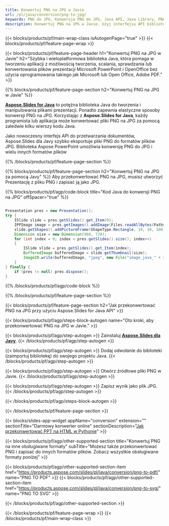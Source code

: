 ```yaml
---
title: Konwertuj PNG na JPG w Javie
url: /pl/java/conversion/png-to-jpg/
keywords: PNG do JPG, Konwersja PNG do JPG, Java API, Java Library, PNG, JPG
description: Konwertuj PNG na JPG w Javie. Użyj interfejsu API biblioteki Java, aby przekonwertować pliki PNG na pliki JPG
---
```


{{< blocks/products/pf/main-wrap-class isAutogenPage="true" >}}
{{< blocks/products/pf/feature-page-wrap >}}

{{< blocks/products/pf/feature-page-header h1="Konwertuj PNG na JPG w Javie" h2="Szybka i wieloplatformowa biblioteka Java, która pomaga w tworzeniu aplikacji z możliwością tworzenia, scalania, sprawdzania lub konwertowania plików prezentacji Microsoft PowerPoint i OpenOffice bez użycia oprogramowania takiego jak Microsoft lub Open Office, Adobe PDF." >}}

{{% blocks/products/pf/feature-page-section h2="Konwertuj PNG na JPG w Javie" %}}

[**Aspose.Slides for Java**](https://products.aspose.com/slides/pl/java/) to potężna biblioteka Java do tworzenia i manipulowania plikami prezentacji. Ponadto zapewnia elastyczne sposoby konwersji PNG na JPG. Korzystając z **Aspose.Slides for Java**, każdy programista lub aplikacja może konwertować pliki PNG na JPG za pomocą zaledwie kilku wierszy kodu Java.

Jako nowoczesny interfejs API do przetwarzania dokumentów, Aspose.Slides dla Javy szybko eksportuje pliki PNG do formatów plików JPG. Biblioteka Aspose PowerPoint umożliwia konwersję PNG do JPG i wielu innych formatów plików

{{% /blocks/products/pf/feature-page-section %}}

{{% blocks/products/pf/feature-page-section  h2="Konwertuj PNG na JPG za pomocą Javy" %}}
Aby przekonwertować PNG na JPG, musisz utworzyć Prezentację z pliku PNG i zapisać ją jako JPG.

{{% blocks/products/pf/agp/code-block title="Kod Java do konwersji PNG na JPG" offSpacer="true" %}}

```java

Presentation pres = new Presentation();
try {
    ISlide slide = pres.getSlides().get_Item(0);
	IPPImage image = pres.getImages().addImage(Files.readAllBytes(Paths.get("image.png")));
	slide.getShapes().addPictureFrame(ShapeType.Rectangle, 10, 10, 100, 100, image);
    Dimension size = new Dimension(960, 720);
    for (int index = 0; index < pres.getSlides().size(); index++)
    {
        ISlide slide = pres.getSlides().get_Item(index);
        BufferedImage bufferedImage = slide.getThumbnail(size);
        ImageIO.write(bufferedImage, "jpeg", new File("image_java_" + index + ".jpg"));
    }
} finally {
    if (pres != null) pres.dispose();
}
```


{{% /blocks/products/pf/agp/code-block %}}

{{% /blocks/products/pf/feature-page-section %}}

{{< blocks/products/pf/feature-page-section  h2="Jak przekonwertować PNG na JPG przy użyciu Aspose.Slides for Java API" >}}

{{< blocks/products/pf/agp/steps-block-autogen name="Oto kroki, aby przekonwertować PNG na JPG w Javie." >}}

{{< blocks/products/pf/agp/step-autogen >}}
Zainstaluj [**Aspose.Slides dla Javy**](https://products.aspose.com/slides/pl/java/).
{{< /blocks/products/pf/agp/step-autogen >}}

{{< blocks/products/pf/agp/step-autogen >}}
Dodaj odwołanie do biblioteki (zaimportuj bibliotekę) do swojego projektu Java.
{{< /blocks/products/pf/agp/step-autogen >}}

{{< blocks/products/pf/agp/step-autogen >}}
Otwórz źródłowe pliki PNG w Javie.
{{< /blocks/products/pf/agp/step-autogen >}}

{{< blocks/products/pf/agp/step-autogen >}}
Zapisz wynik jako plik JPG.
{{< /blocks/products/pf/agp/step-autogen >}}

{{< /blocks/products/pf/agp/steps-block-autogen >}}

{{< /blocks/products/pf/feature-page-section >}}

{{< blocks/slides-app-widget  appName="conversion" extension="" sectionTitle="Darmowy konwerter online" sectionDescription="[Jak przekonwertować PPT na HTML w Pythonie](https://products.aspose.com/slides/pl/python-net/conversion/ppt-to-html/)" >}}

{{< blocks/products/pf/agp/other-supported-section title="Konwertuj PNG na inne obsługiwane formaty" subTitle="Możesz także przekonwertować PNG i zapisać do innych formatów plików. Zobacz wszystkie obsługiwane formaty poniżej" >}}

{{< blocks/products/pf/agp/other-supported-section-item href="https://products.aspose.com/slides/pl/java/conversion/png-to-pdf/" name="PNG TO PDF" >}}
{{< blocks/products/pf/agp/other-supported-section-item href="https://products.aspose.com/slides/pl/java/conversion/png-to-svg/" name="PNG TO SVG" >}}


{{< /blocks/products/pf/agp/other-supported-section >}}

{{< /blocks/products/pf/feature-page-wrap >}}
{{< /blocks/products/pf/main-wrap-class >}}
